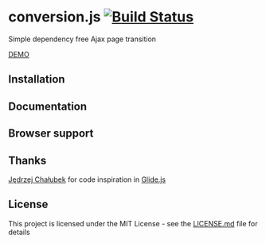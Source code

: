 # conversion.js [![Build Status](https://travis-ci.com/vitaliy-bykovets/conversion.js.svg?branch=master)](https://travis-ci.com/vitaliy-bykovets/conversion.js)

Simple dependency free Ajax page transition

[DEMO](http://vitaliy.bykovets.com/demo/conversionjs/)

## Installation
## Documentation
## Browser support

## Thanks
[Jędrzej Chałubek](https://jedrzejchalubek.com/) for code inspiration in [Glide.js](https://glidejs.com/)

## License
This project is licensed under the MIT License - see the [LICENSE.md](LICENSE.md) file for details